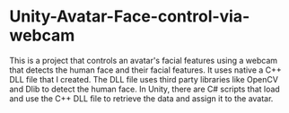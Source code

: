 # Unity-Avatar-Face-control-via-webcam
This is a project that controls an avatar's facial features using a webcam that detects the human face and their facial features. 
It uses native a C++ DLL file that I created. The DLL file uses third party libraries like OpenCV and Dlib to detect the human face.
In Unity, there are C# scripts that load and use the C++ DLL file to retrieve the data and assign it to the avatar.
